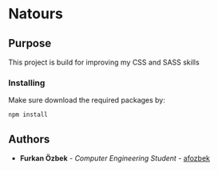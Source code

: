 # Natours

## Purpose

This project is build for improving my CSS and SASS skills

### Installing

Make sure download the required packages by:

`npm install`

## Authors

* **Furkan Özbek** - *Computer Engineering Student* - [afozbek](https://github.com/afozbek)

